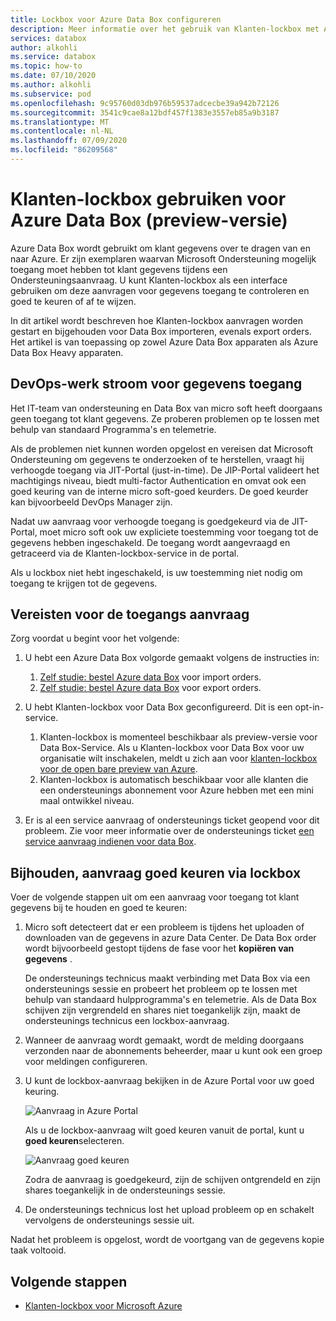 ```yaml
---
title: Lockbox voor Azure Data Box configureren
description: Meer informatie over het gebruik van Klanten-lockbox met Azure Data Box.
services: databox
author: alkohli
ms.service: databox
ms.topic: how-to
ms.date: 07/10/2020
ms.author: alkohli
ms.subservice: pod
ms.openlocfilehash: 9c95760d03db976b59537adcecbe39a942b72126
ms.sourcegitcommit: 3541c9cae8a12bdf457f1383e3557eb85a9b3187
ms.translationtype: MT
ms.contentlocale: nl-NL
ms.lasthandoff: 07/09/2020
ms.locfileid: "86209568"
---
```

# <a name="use-customer-lockbox-for-azure-data-box-preview"></a>Klanten-lockbox gebruiken voor Azure Data Box (preview-versie)

Azure Data Box wordt gebruikt om klant gegevens over te dragen van en naar Azure. Er zijn exemplaren waarvan Microsoft Ondersteuning mogelijk toegang moet hebben tot klant gegevens tijdens een Ondersteuningsaanvraag. U kunt Klanten-lockbox als een interface gebruiken om deze aanvragen voor gegevens toegang te controleren en goed te keuren of af te wijzen. 

In dit artikel wordt beschreven hoe Klanten-lockbox aanvragen worden gestart en bijgehouden voor Data Box importeren, evenals export orders. Het artikel is van toepassing op zowel Azure Data Box apparaten als Azure Data Box Heavy apparaten. 

## <a name="devops-workflow-for-data-access"></a>DevOps-werk stroom voor gegevens toegang

Het IT-team van ondersteuning en Data Box van micro soft heeft doorgaans geen toegang tot klant gegevens. Ze proberen problemen op te lossen met behulp van standaard Programma's en telemetrie. <!--The only scenarios where there is a need to access customer data is when there is an issue with the data that needs to be fixed. For example, if the data is copied to a wrong folder or is in an incorrect format and is likely to result in an upload or download failure, then Microsoft will try to access your data in the Azure datacenter.--> 

Als de problemen niet kunnen worden opgelost en vereisen dat Microsoft Ondersteuning om gegevens te onderzoeken of te herstellen, vraagt hij verhoogde toegang via JIT-Portal (just-in-time). De JIP-Portal valideert het machtigings niveau, biedt multi-factor Authentication en omvat ook een goed keuring van de interne micro soft-goed keurders. De goed keurder kan bijvoorbeeld DevOps Manager zijn. 

Nadat uw aanvraag voor verhoogde toegang is goedgekeurd via de JIT-Portal, moet micro soft ook uw expliciete toestemming voor toegang tot de gegevens hebben ingeschakeld. De toegang wordt aangevraagd en getraceerd via de Klanten-lockbox-service in de portal. 

Als u lockbox niet hebt ingeschakeld, is uw toestemming niet nodig om toegang te krijgen tot de gegevens.


## <a name="prerequisites-for-access-request"></a>Vereisten voor de toegangs aanvraag

Zorg voordat u begint voor het volgende:

1. U hebt een Azure Data Box volgorde gemaakt volgens de instructies in:
    1. [Zelf studie: bestel Azure data Box](data-box-deploy-ordered.md) voor import orders.
    1. [Zelf studie: bestel Azure data Box](data-box-deploy-export-ordered.md) voor export orders.

2. U hebt Klanten-lockbox voor Data Box geconfigureerd. Dit is een opt-in-service. 

    1. Klanten-lockbox is momenteel beschikbaar als preview-versie voor Data Box-Service. Als u Klanten-lockbox voor Data Box voor uw organisatie wilt inschakelen, meldt u zich aan voor [klanten-lockbox voor de open bare preview van Azure](https://forms.office.com/Pages/ResponsePage.aspx?id=v4j5cvGGr0GRqy180BHbR_Kwz02N6XVCoKNpxIpqE_hUNzlTUUNYVkozOVlFNVRSWDVHRkkwTFQyViQlQCN0PWcu).
    2. Klanten-lockbox is automatisch beschikbaar voor alle klanten die een ondersteunings abonnement voor Azure hebben met een mini maal ontwikkel niveau. <!--How do you enable Lockbox? change this for Azure Data Box, perhaps you need a different support plan When you have an eligible support plan, no action is required by you to enable Customer Lockbox. Customer Lockbox requests are initiated by a Microsoft engineer if this action is needed to progress a support ticket that is filed from somebody in your organization.-->

3. Er is al een service aanvraag of ondersteunings ticket geopend voor dit probleem. Zie voor meer informatie over de ondersteunings ticket [een service aanvraag indienen voor data Box](data-box-disk-contact-microsoft-support.md).


## <a name="track-approve-request-via-lockbox"></a>Bijhouden, aanvraag goed keuren via lockbox

Voer de volgende stappen uit om een aanvraag voor toegang tot klant gegevens bij te houden en goed te keuren:

1. Micro soft detecteert dat er een probleem is tijdens het uploaden of downloaden van de gegevens in azure Data Center. De Data Box order wordt bijvoorbeeld gestopt tijdens de fase voor het **kopiëren van gegevens** . 

    De ondersteunings technicus maakt verbinding met Data Box via een ondersteunings sessie en probeert het probleem op te lossen met behulp van standaard hulpprogramma's en telemetrie. Als de Data Box schijven zijn vergrendeld en shares niet toegankelijk zijn, maakt de ondersteunings technicus een lockbox-aanvraag. 
 
2. Wanneer de aanvraag wordt gemaakt, wordt de melding doorgaans verzonden naar de abonnements beheerder, maar u kunt ook een groep voor meldingen configureren. 

3. U kunt de lockbox-aanvraag bekijken in de Azure Portal voor uw goed keuring. 

    ![Aanvraag in Azure Portal](./media/data-box-customer-lockbox/3-lockbox-request-azure-portal.png)

    Als u de lockbox-aanvraag wilt goed keuren vanuit de portal, kunt u **goed keuren**selecteren.

    ![Aanvraag goed keuren](./media/data-box-customer-lockbox/4-lockbox-request-details-azure-portal.png)


    Zodra de aanvraag is goedgekeurd, zijn de schijven ontgrendeld en zijn shares toegankelijk in de ondersteunings sessie.

4. De ondersteunings technicus lost het upload probleem op en schakelt vervolgens de ondersteunings sessie uit.

Nadat het probleem is opgelost, wordt de voortgang van de gegevens kopie taak voltooid.


## <a name="next-steps"></a>Volgende stappen

- [Klanten-lockbox voor Microsoft Azure](https://docs.microsoft.com/azure/security/fundamentals/customer-lockbox-overview)

<!--- [Approve, audit support access requests to VMs using Customer Lockbox for Azure](https://azure.microsoft.com/blog/approve-audit-support-access-requests-to-vms-using-customer-lockbox-for-azure/)-->

